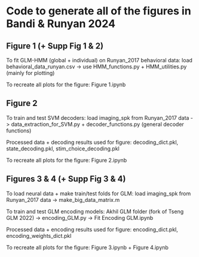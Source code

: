 # Code to generate all of the figures in Bandi & Runyan 2024 

## Figure 1 (+ Supp Fig 1 & 2) 

To fit GLM-HMM (global + individual) on Runyan_2017 behavioral data: load behavioral_data_runyan.csv -> use HMM_functions.py + HMM_utilities.py (mainly for plotting) 

To recreate all plots for the figure: Figure 1.ipynb 

## Figure 2 

To train and test SVM decoders: load imaging_spk from Runyan_2017 data -> data_extraction_for_SVM.py + decoder_functions.py (general decoder functions) 

Processed data + decoding results used for figure: decoding_dict.pkl, state_decoding.pkl, stim_choice_decoding.pkl 

To recreate all plots for the figure: Figure 2.ipynb 

## Figures 3 & 4 (+ Supp Fig 3 & 4) 

To load neural data + make train/test folds for GLM: load imaging_spk from Runyan_2017 data -> make_big_data_matrix.m 

To train and test GLM encoding models: Akhil GLM folder (fork of Tseng GLM 2022) -> encoding_GLM.py -> Fit Encoding GLM.ipynb 

Processed data + encoding results used for figure: encoding_dict.pkl, encoding_weights_dict.pkl 

To recreate all plots for the figure: Figure 3.ipynb + Figure 4.ipynb
